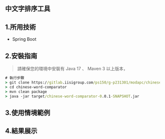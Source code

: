 ## 中文字排序工具
> 

## 1.所用技術
- Spring Boot


## 2.安裝指南
> 請確保您的環境中安裝有 Java 17 、 Maven 3 以上版本，

```bat
# 執行步驟
> git clone https://gitlab.iisigroup.com/ps150/g-p231301/modapc/chinese-word-comparator.git
> cd chinese-word-comparator
> mvn clean package
> java -jar target/chinese-word-comparator-0.0.1-SNAPSHOT.jar
```
## 3.使用情境範例


## 4.結果展示




